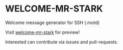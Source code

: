 # WELCOME-MR-STARK
Welcome message generator for SSH (.motd)

Visit [welcome-mr-stark](https://welcome-mr-stark.w3spaces.com/index.html) for preview!

Interested can contribute via issues and pull-requests.
